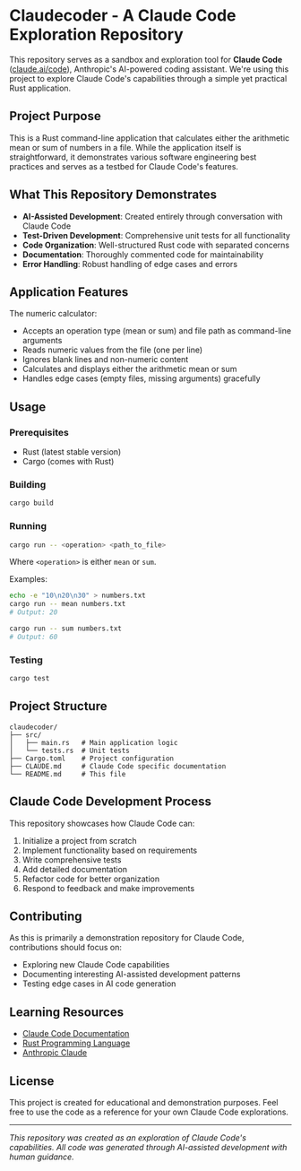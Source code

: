 # Claudecoder - A Claude Code Exploration Repository

This repository serves as a sandbox and exploration tool for **Claude Code** ([claude.ai/code](https://claude.ai/code)), Anthropic's AI-powered coding assistant. We're using this project to explore Claude Code's capabilities through a simple yet practical Rust application.

## Project Purpose

This is a Rust command-line application that calculates either the arithmetic mean or sum of numbers in a file. While the application itself is straightforward, it demonstrates various software engineering best practices and serves as a testbed for Claude Code's features.

## What This Repository Demonstrates

- **AI-Assisted Development**: Created entirely through conversation with Claude Code
- **Test-Driven Development**: Comprehensive unit tests for all functionality
- **Code Organization**: Well-structured Rust code with separated concerns
- **Documentation**: Thoroughly commented code for maintainability
- **Error Handling**: Robust handling of edge cases and errors

## Application Features

The numeric calculator:
- Accepts an operation type (mean or sum) and file path as command-line arguments
- Reads numeric values from the file (one per line)
- Ignores blank lines and non-numeric content
- Calculates and displays either the arithmetic mean or sum
- Handles edge cases (empty files, missing arguments) gracefully

## Usage

### Prerequisites

- Rust (latest stable version)
- Cargo (comes with Rust)

### Building

```bash
cargo build
```

### Running

```bash
cargo run -- <operation> <path_to_file>
```

Where `<operation>` is either `mean` or `sum`.

Examples:
```bash
echo -e "10\n20\n30" > numbers.txt
cargo run -- mean numbers.txt
# Output: 20

cargo run -- sum numbers.txt
# Output: 60
```

### Testing

```bash
cargo test
```

## Project Structure

```
claudecoder/
├── src/
│   ├── main.rs   # Main application logic
│   └── tests.rs  # Unit tests
├── Cargo.toml    # Project configuration
├── CLAUDE.md     # Claude Code specific documentation
└── README.md     # This file
```

## Claude Code Development Process

This repository showcases how Claude Code can:
1. Initialize a project from scratch
2. Implement functionality based on requirements
3. Write comprehensive tests
4. Add detailed documentation
5. Refactor code for better organization
6. Respond to feedback and make improvements

## Contributing

As this is primarily a demonstration repository for Claude Code, contributions should focus on:
- Exploring new Claude Code capabilities
- Documenting interesting AI-assisted development patterns
- Testing edge cases in AI code generation

## Learning Resources

- [Claude Code Documentation](https://docs.anthropic.com/en/docs/claude-code)
- [Rust Programming Language](https://www.rust-lang.org/)
- [Anthropic Claude](https://www.anthropic.com/claude)

## License

This project is created for educational and demonstration purposes. Feel free to use the code as a reference for your own Claude Code explorations.

---

*This repository was created as an exploration of Claude Code's capabilities. All code was generated through AI-assisted development with human guidance.*